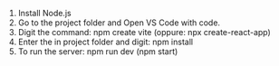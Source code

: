 1. Install Node.js
2. Go to the project folder and Open VS Code with code.
3. Digit the command: npm create vite	 (oppure: npx create-react-app)
4. Enter the in project folder and digit: npm install
5. To run the server: npm run dev	(npm start)
